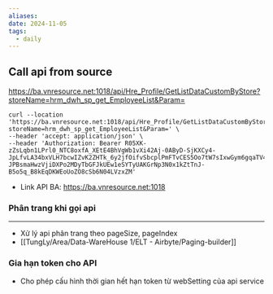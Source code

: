 ```yaml
---
aliases: 
date: 2024-11-05
tags:
  - daily
---
```



## Call api from source
https://ba.vnresource.net:1018/api/Hre_Profile/GetListDataCustomByStore?storeName=hrm_dwh_sp_get_EmployeeList&Param=

```
curl --location 'https://ba.vnresource.net:1018/api/Hre_Profile/GetListDataCustomByStore?storeName=hrm_dwh_sp_get_EmployeeList&Param=' \
--header 'accept: application/json' \
--header 'Authorization: Bearer R05XK-zZsLqbn1LPrl0_NTC8oxfA_XEtE4BhVgWb1vXi42Aj-0AByD-SjKXCy4-JpLfvLA34bxVLH7bcwIZvK2ZHTk_6y2jfOifvSbcplPmFTvCES5Oo7tW7sIxwGym6gqaTV4Nd4Buyyx4XCUpyKHFOGnf2dT0K3NzPMjKg9CFjd3mDKGAiWb8sIsmvH7jVzb9Es9W7mk1QuMOJcw-JPBsmaHwzVjiDXPo2MDyTbGFJkUEw1eSYTyUAKGrNp3N0x1kZtTnJ-B5o5q_B8kEqDKWEoUoZO8cSb6N04LVzxZM'
```

- Link  API BA: https://ba.vnresource.net:1018


### Phân trang khi gọi api
---
- Xử lý api phân trang  theo pageSize, pageIndex
- [[TungLy/Area/Data-WareHouse 1/ELT - Airbyte/Paging-builder]]

### Gia hạn token cho API
- Cho phép cấu hình thời gian hết hạn token từ webSetting của api service